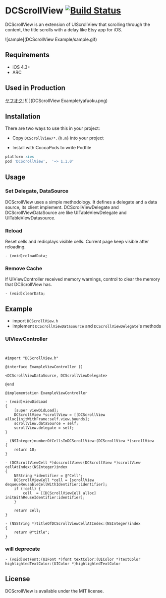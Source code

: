 DCScrollView [![Build Status](https://travis-ci.org/hirohisa/DCScrollView.png?branch=master)](https://travis-ci.org/hirohisa/DCScrollView)
==================

DCScrollView is an extension of UIScrollView that scrolling through the content, the title scrolls with a delay like Etsy app for iOS.

![sample](DCScrollView Example/sample.gif)


Requirements
----------
- iOS 4.3+
- ARC

Used in Production
----------

[ヤフオク!](https://itunes.apple.com/jp/app/yafuoku!-ru-zha-wu-liao!-ri/id356968629?mt=8)
![ ](DCScrollView Example/yafuoku.png)

Installation
----------

There are two ways to use this in your project:

- Copy `DCScrollView/*.{h.m}` into your project

- Install with CocoaPods to write Podfile
```ruby
platform :ios
pod 'DCScrollView',  '~> 1.1.0'
```


Usage
----------

### Set Delegate, DataSource

DCScrollView uses a simple methodology. It defines a delegate and a data source, its client implement.
DCScrollViewDelegate and DCScrollViewDataSource are like UITableViewDelegate and UITableViewDatasource.


### Reload

Reset cells and redisplays visible cells. Current page keep visible after reloading.

```objc
- (void)reloadData;
```

### Remove Cache

If UIViewController received memory warnings, control to clear the memory that DCScrollView has.

```objc
- (void)clearData;
```

Example
----------

- import `DCScrollView.h`
- implement `DCScrollViewDataSource` and `DCScrollViewDelegate`'s methods

### UIViewController


```objc


#import "DCScrollView.h"

@interface ExampleViewController ()

<DCScrollViewDataSource, DCScrollViewDelegate>

@end

@implementation ExampleViewController

- (void)viewDidLoad
{
    [super viewDidLoad];
    DCScrollView *scrollView = [[DCScrollView alloc]initWithFrame:self.view.bounds];
    scrollView.dataSource = self;
    scrollView.delegate = self;
}

- (NSInteger)numberOfCellsInDCScrollView:(DCScrollView *)scrollView
{
    return 10;
}

- (DCScrollViewCell *)dcscrollView:(DCScrollView *)scrollView cellAtIndex:(NSInteger)index
{
    NSString *identifier = @"Cell";
    DCScrollViewCell *cell = [scrollView dequeueReusableCellWithIdentifier:identifier];
    if (!cell) {
        cell  = [[DCScrollViewCell alloc] initWithReuseIdentifier:identifier];
    }

    return cell;
}

- (NSString *)titleOfDCScrollViewCellAtIndex:(NSInteger)index
{
    return @"title";
}

```


### will deprecate

```objc
- (void)setFont:(UIFont *)font textColor:(UIColor *)textColor highlightedTextColor:(UIColor *)highlightedTextColor
```

## License

DCScrollView is available under the MIT license.

